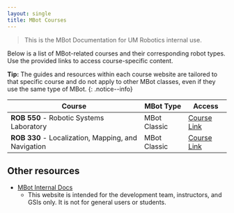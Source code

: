 ```yaml
---
layout: single
title: MBot Courses
---
```

> This is the MBot Documentation for UM Robotics internal use.

Below is a list of MBot-related courses and their corresponding robot types. Use the provided links to access course-specific content. 

**Tip:** The guides and resources within each course website are tailored to that specific course and do not apply to other MBot classes, even if they use the same type of MBot.
{: .notice--info}

| Course                                              | MBot Type    | Access          |
| ----------------------------------------------------- | -------------- | ----------------- |
| **ROB 550** - Robotic Systems Laboratory            | MBot Classic | [Course Link](https://rob550-docs.github.io/) |
| **ROB 330** - Localization, Mapping, and Navigation | MBot Classic | [Course Link]() |

## Other resources

- [MBot Internal Docs](https://mbot-internal-docs.github.io/)
  - This website is intended for the development team, instructors, and GSIs only. It is not for general users or students.
